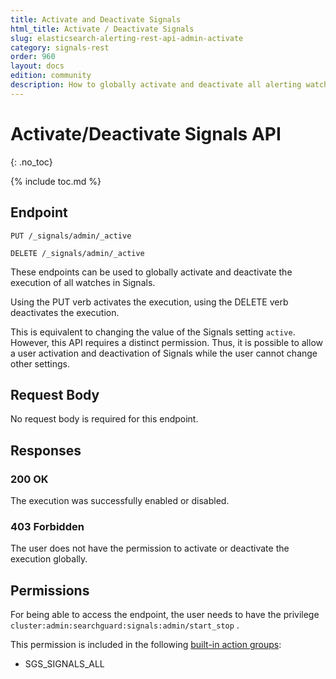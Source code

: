 ```yaml
---
title: Activate and Deactivate Signals
html_title: Activate / Deactivate Signals
slug: elasticsearch-alerting-rest-api-admin-activate
category: signals-rest
order: 960
layout: docs
edition: community
description: How to globally activate and deactivate all alerting watches for Elasticsearch.
---
```


<!--- Copyright 2020 floragunn GmbH -->

# Activate/Deactivate Signals API
{: .no_toc}

{% include toc.md %}


## Endpoint

```
PUT /_signals/admin/_active
```

```
DELETE /_signals/admin/_active
```

These endpoints can be used to globally activate and deactivate the execution of all watches in Signals. 

Using the PUT verb activates the execution, using the DELETE verb deactivates the execution.

This is equivalent to changing the value of the Signals setting `active`. However, this API requires a distinct permission. Thus, it is possible to allow a user activation and deactivation of Signals while the user cannot change other settings.

## Request Body

No request body is required for this endpoint.

## Responses

### 200 OK

The execution was successfully enabled or disabled.

### 403 Forbidden

The user does not have the permission to activate or deactivate the execution globally. 

## Permissions

For being able to access the endpoint, the user needs to have the privilege `cluster:admin:searchguard:signals:admin/start_stop` .

This permission is included in the following [built-in action groups](security_permissions.md):

* SGS\_SIGNALS\_ALL
